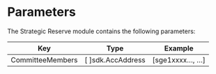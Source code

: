 # **Parameters**

The Strategic Reserve module contains the following parameters:

| Key                | Type              | Example        |
|--------------------|-------------------|----------------|
| CommitteeMembers   | [ ]sdk.AccAddress | [sge1xxxx…, …] |
